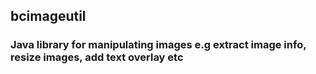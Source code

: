 ## bcimageutil

### Java library for manipulating images e.g extract image info, resize images, add text overlay etc
